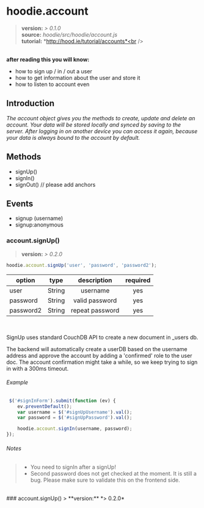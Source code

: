 # hoodie.account 
> **version:** 		*> 0.1.0* <br />
> **source:** 		*hoodie/src/hoodie/account.js*<br />
> **tutorial:** 	*http://hood.ie/tutorial/accounts*<br />

**<br />after reading this you will know:**
- how to sign up / in / out a user
- how to get information about the user and store it
- how to listen to account even

## Introduction

*The account object gives you the methods to create, update and delete an account. Your data will be stored locally and synced by saving to the server. After logging in on another device you can access it again, because your data is always bound to the account by default.*


## Methods

- signUp()
- signIn()
- signOut() // please add anchors

## Events

- signup (username)
- signup:anonymous


### account.signUp() 
> **version:** 		*> 0.2.0* 


```javascript
hoodie.account.signUp('user', 'password', 'password2');
```

| option     | type   | description     | required |
| ---------- |:------:|:---------------:|:--------:|
| user       | String | username        | yes      |
| password   | String | valid password  | yes      |
| password2  | String | repeat password | yes      |

<br />

SignUp uses standard CouchDB API to create a new document in _users db.

The backend will automatically create a userDB based on the username address and approve the account by adding a 'confirmed' role to the user doc. The account confirmation might take a while, so we keep trying to sign in with a 300ms timeout.

###### Example

```javascript
 $('#signInForm').submit(function (ev) {
    ev.preventDefault();
    var username = $('#signUpUsername').val();
    var password = $('#signUpPassword').val();

    hoodie.account.signIn(username, password);
});
```
###### Notes
> - You need to signIn after a signUp!
> - Second password does not get checked at the moment. It is still a bug. 
> Please make sure to validate this on the frontend side.


<br />
### account.signUp() 
> **version:** 		*> 0.2.0* 
